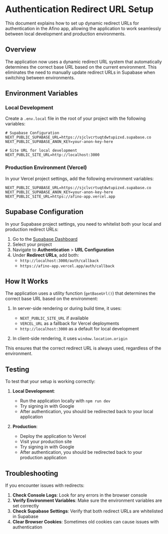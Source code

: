 # Authentication Redirect URL Setup

This document explains how to set up dynamic redirect URLs for authentication in the Afino app, allowing the application to work seamlessly between local development and production environments.

## Overview

The application now uses a dynamic redirect URL system that automatically determines the correct base URL based on the current environment. This eliminates the need to manually update redirect URLs in Supabase when switching between environments.

## Environment Variables

### Local Development

Create a `.env.local` file in the root of your project with the following variables:

```
# Supabase Configuration
NEXT_PUBLIC_SUPABASE_URL=https://sjclvcrtuqtdwtupizxd.supabase.co
NEXT_PUBLIC_SUPABASE_ANON_KEY=your-anon-key-here

# Site URL for local development
NEXT_PUBLIC_SITE_URL=http://localhost:3000
```

### Production Environment (Vercel)

In your Vercel project settings, add the following environment variables:

```
NEXT_PUBLIC_SUPABASE_URL=https://sjclvcrtuqtdwtupizxd.supabase.co
NEXT_PUBLIC_SUPABASE_ANON_KEY=your-anon-key-here
NEXT_PUBLIC_SITE_URL=https://afino-app.vercel.app
```

## Supabase Configuration

In your Supabase project settings, you need to whitelist both your local and production redirect URLs:

1. Go to the [Supabase Dashboard](https://app.supabase.com/)
2. Select your project
3. Navigate to **Authentication** > **URL Configuration**
4. Under **Redirect URLs**, add both:
   - `http://localhost:3000/auth/callback`
   - `https://afino-app.vercel.app/auth/callback`

## How It Works

The application uses a utility function (`getBaseUrl()`) that determines the correct base URL based on the environment:

1. In server-side rendering or during build time, it uses:
   - `NEXT_PUBLIC_SITE_URL` if available
   - `VERCEL_URL` as a fallback for Vercel deployments
   - `http://localhost:3000` as a default for local development

2. In client-side rendering, it uses `window.location.origin`

This ensures that the correct redirect URL is always used, regardless of the environment.

## Testing

To test that your setup is working correctly:

1. **Local Development**:
   - Run the application locally with `npm run dev`
   - Try signing in with Google
   - After authentication, you should be redirected back to your local application

2. **Production**:
   - Deploy the application to Vercel
   - Visit your production site
   - Try signing in with Google
   - After authentication, you should be redirected back to your production application

## Troubleshooting

If you encounter issues with redirects:

1. **Check Console Logs**: Look for any errors in the browser console
2. **Verify Environment Variables**: Make sure the environment variables are set correctly
3. **Check Supabase Settings**: Verify that both redirect URLs are whitelisted in Supabase
4. **Clear Browser Cookies**: Sometimes old cookies can cause issues with authentication 